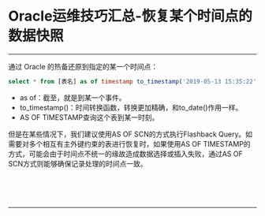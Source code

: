 # Oracle运维技巧汇总-恢复某个时间点的数据快照

---

通过 Oracle 的热备还原到指定的某一个时间点：

~~~sql
select * from [表名] as of timestamp to_timestamp('2019-05-13 15:35:22', 'yyyy-mm-dd hh24:mi:ss');
~~~

* as of：截至，就是到某一个事件。
* to_timestamp()：时间转换函数，转换更加精确，和to_date()作用一样。
* AS OF TIMESTAMP查询这个表到某一时刻。

但是在某些情况下，我们建议使用AS OF SCN的方式执行Flashback Query。如需要对多个相互有主外键约束的表进行恢复时，如果使用AS OF TIMESTAMP的方式，可能会由于时间点不统一的缘故造成数据选择或插入失败，通过AS OF SCN方式则能够确保记录处理的时间点一致。



<br/><br/><br/>

---


